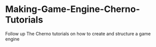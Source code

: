 # Making-Game-Engine-Cherno-Tutorials

Follow up The Cherno tutorials on how to create and structure a game engine 
